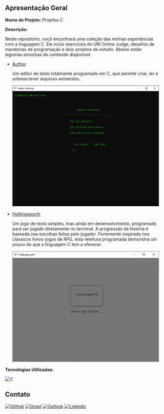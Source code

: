 ## Apresentação Geral

**Nome do Projeto:** Projetos C

**Descrição:**

Neste repositório, você encontrará uma coleção das minhas experiências com a linguagem C. Ele inclui exercícios do URI Online Judge, desafios de maratonas de programação e dois projetos de estudo. Abaixo estão algumas amostras do conteúdo disponível.

- [Author](https://github.com/Edssaac/projetos-c/tree/main/Author)

  Um editor de texto totalmente programado em C, que permite criar, ler e sobrescrever arquivos existentes.

  ![Author](./Author/Author.gif) 


- [Hollingsworth](https://github.com/Edssaac/projetos-c/tree/main/Hollingsworth)

  Um jogo de texto simples, mas ainda em desenvolvimento, programado para ser jogado diretamente no terminal. A progressão da história é baseada nas escolhas feitas pelo jogador. Fortemente inspirado nos clássicos   livros-jogos de RPG, esta releitura programada demonstra um pouco do que a linguagem C tem a oferecer.
 
  ![Hollingsworth](./Hollingsworth/hollingsworth.gif)

**Tecnologias Utilizadas:**

![C](https://img.shields.io/badge/C-00599C?style=for-the-badge&logo=c&logoColor=white)

## Contato

[![GitHub](https://img.shields.io/badge/GitHub-100000?style=for-the-badge&logo=github&logoColor=white)](https://github.com/edssaac)
[![Gmail](https://img.shields.io/badge/Gmail-D14836?style=for-the-badge&logo=gmail&logoColor=white)](mailto:edssaac@gmail.com)
[![Outlook](https://img.shields.io/badge/Outlook-0078D4?style=for-the-badge&logo=microsoft-outlook&logoColor=white)](mailto:edssaac@outlook.com)
[![Linkedin](https://img.shields.io/badge/LinkedIn-black.svg?style=for-the-badge&logo=linkedin&color=informational)](https://www.linkedin.com/in/edssaac/)
